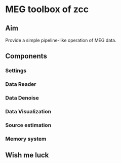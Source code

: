 # MEG toolbox of zcc

## Aim

Provide a simple pipeline-like operation of MEG data.

## Components

### Settings

### Data Reader

### Data Denoise

### Data Visualization

### Source estimation

### Memory system

## Wish me luck
